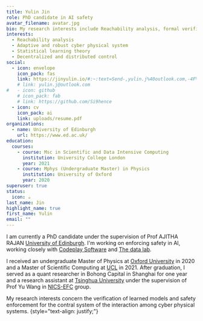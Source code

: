 ```yaml
---
title: Yulin Jin
role: PhD candidate in AI safety
avatar_filename: avatar.jpg
bio: My research interests include Reachability analysis, formal verification and convex optimization.
interests:
  - Reachability analysis
  - Adaptive and robust cyber physical system
  - Statistical learning theory
  - Decentralized and distributed control
social:
  - icon: envelope
    icon_pack: fas
    link: https://jinyulin.io/#:~:text=Send-,yulin.j%40outlook.com,-4F%20Rohm%20Building
    # link: yulin.j@outlook.com
#   - icon: github
    # icon_pack: fab
    # link: https://github.com/Si9hence
  - icon: cv
    icon_pack: ai
    link: uploads/resume.pdf
organizations:
  - name: University of Edinburgh
    url: https://www.ed.ac.uk/
education:
  courses:
    - course: Msc in Scientific and Data Intensive Computing
      institution: University College London
      year: 2021
    - course: Mphys (Undergraduate Master) in Physics
      institution: University of Oxford
      year: 2020
superuser: true
status:
  icon: ☕️
last_name: Jin
highlight_name: true
first_name: Yulin
email: ""
---
```


I am currently a PhD candidate under the supervision of Prof AJITHA RAJAN [University of Edinburgh](https://www.ed.ac.uk/). I'm working on enforcing safety in AI, working closely with [Codeplay Software](https://codeplay.com/) and [The data lab](https://thedatalab.com/).

I received an undergraduate Master of Physics at [Oxford University](https://www.ox.ac.uk/) in 2020 and a Master of Scientific Computing at [UCL](https://www.ucl.ac.uk/) in 2021. After graduation, I served as a quant researcher in Bohong Capital in Shanghai for one year and a research assistant at [Tsinghua University](https://www.tsinghua.edu.cn/en/) under the supervision of Prof Yu Wang in [NICS-EFC](https://nicsefc.ee.tsinghua.edu.cn/) group.

My research interests concern the verification of learned models and safety enforcement for the contral system of the interaction among cyber physical systems. 
{style="text-align: justify;"}
